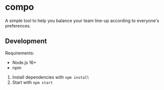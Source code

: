 # compo

A simple tool to help you balance your team line-up according to everyone's preferences.

## Development

Requirements:

- Node.js 16+
- npm

1. Install dependencies with `npm install`
2. Start with `npm start`
